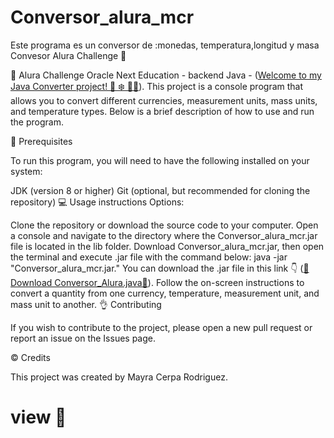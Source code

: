# Conversor_alura_mcr
Este programa es un conversor de :monedas, temperatura,longitud y masa
Convesor Alura Challenge 📂

🔶 Alura Challenge Oracle Next Education - backend Java -
 ([Welcome to my Java Converter project! 💱 ❄️ 📐🔗]([https://github.com/IngMCerpaR/Conversor_alura_mcr/blob/master/lib/Conversor_alura_mcr.jar](https://github.com/IngMCerpaR/Conversor_alura_mcr))).
This project is a console program that allows you to convert different currencies, measurement units, mass units, and temperature types. Below is a brief description of how to use and run the program.

💾 Prerequisites

To run this program, you will need to have the following installed on your system:

JDK (version 8 or higher)
Git (optional, but recommended for cloning the repository)
💻 Usage instructions Options:

Clone the repository or download the source code to your computer.
Open a console and navigate to the directory where the Conversor_alura_mcr.jar file is located in the lib folder. Download Conversor_alura_mcr.jar, then open the terminal and execute .jar file with the command below:
java -jar "Conversor_alura_mcr.jar."
You can download the .jar file in this link 👇
 ([🔗 Download Conversor_Alura.java🔗](https://github.com/IngMCerpaR/Conversor_alura_mcr/blob/master/lib/Conversor_alura_mcr.jar)).
Follow the on-screen instructions to convert a quantity from one currency, temperature, measurement unit, and mass unit to another.
👌 Contributing

If you wish to contribute to the project, please open a new pull request or report an issue on the Issues page.

©️ Credits

This project was created by Mayra Cerpa Rodriguez.


# view 👀
